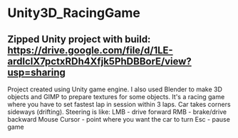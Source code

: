 # Unity3D_RacingGame
## Zipped Unity project with build: https://drive.google.com/file/d/1LE-ardlcIX7pctxRDh4Xfjk5PhDBBorE/view?usp=sharing

Project created using Unity game engine. I also used Blender to make 3D objects and GIMP to prepare textures for some objects. It's a racing game where you have to set fastest lap in session within 3 laps. Car takes corners sideways (drifting). Steering is like:
  LMB - drive forward
  RMB - brake/drive backward
  Mouse Cursor - point where you want the car to turn
  Esc - pause game
